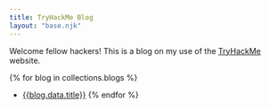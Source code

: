 ```yaml
---
title: TryHackMe Blog
layout: "base.njk"
---
```


Welcome fellow hackers! This is a blog on my use of the [TryHackMe](https://tryhackme.com) website.

{% for blog in collections.blogs %}
- [{{blog.data.title}}]({{blog.url}})
{% endfor %}